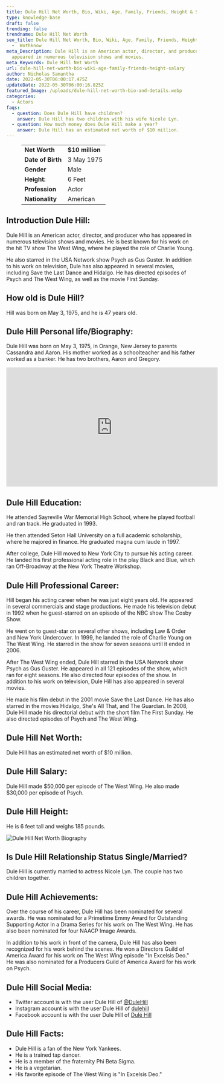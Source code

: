```yaml
---
title: Dule Hill Net Worth, Bio, Wiki, Age, Family, Friends, Height & Salary
type: knowledge-base
draft: false
trending: false
trendname: Dule Hill Net Worth
seo_title: Dule Hill Net Worth, Bio, Wiki, Age, Family, Friends, Height & Salary
  -  Wothknow
meta_Description: Dule Hill is an American actor, director, and producer who has
  appeared in numerous television shows and movies.
meta_Keywords: Dule Hill Net Worth
url: dule-hill-net-worth-bio-wiki-age-family-friends-height-salary
author: Nicholas Samantha
date: 2022-05-30T06:00:17.475Z
updateDate: 2022-05-30T06:00:16.825Z
featured_Image: /uploads/dule-hill-net-worth-bio-and-details.webp
categories:
  - Actors
faqs:
  - question: Does Dule Hill have children?
    answer: Dule Hill has two children with his wife Nicole Lyn.
  - question: How much money does Dule Hill make a year?
    answer: Dule Hill has an estimated net worth of $10 million.
---
```

<figure class="wp-block-table is-style-stripes">
  <table>
    <tbody>
      <tr>
        <td>
          <strong>Net Worth</strong>
        </td>
        <td>
          <strong>$10 million</strong>
        </td>
      </tr>
      <tr>
        <td>
          <strong>Date of Birth</strong>
        </td>
        <td>3 May 1975</td>
      </tr>
      <tr>
        <td>
          <strong>Gender</strong>
        </td>
        <td>Male</td>
      </tr>
      <tr>
        <td>
          <strong>Height:</strong>
        </td>
        <td>6 Feet</td>
      </tr>
      <tr>
        <td>
          <strong>Profession</strong>
        </td>
        <td>Actor</td>
      </tr>
      <tr>
        <td>
          <strong>Nationality</strong>
        </td>
        <td>American</td>
      </tr>
    </tbody>
  </table>
</figure>

## **Introduction Dule Hill:**

Dule Hill is an American actor, director, and producer who has appeared in numerous television shows and movies. He is best known for his work on the hit TV show The West Wing, where he played the role of Charlie Young.

He also starred in the USA Network show Psych as Gus Guster. In addition to his work on television, Dule has also appeared in several movies, including Save the Last Dance and Hidalgo. He has directed episodes of Psych and The West Wing, as well as the movie First Sunday.

## **How old is Dule Hill?**

Hill was born on May 3, 1975, and he is 47 years old.

## **Dule Hill Personal life/Biography:**

Dule Hill was born on May 3, 1975, in Orange, New Jersey to parents Cassandra and Aaron. His mother worked as a schoolteacher and his father worked as a banker. He has two brothers, Aaron and Gregory.

<iframe width="560" height="315" src="https://www.youtube.com/embed/AJecqHK-lsg" title="YouTube video player" frameborder="0" allow="accelerometer; autoplay; clipboard-write; encrypted-media; gyroscope; picture-in-picture" allowfullscreen></iframe>

## **Dule Hill Education:**

He attended Sayreville War Memorial High School, where he played football and ran track. He graduated in 1993.

He then attended Seton Hall University on a full academic scholarship, where he majored in finance. He graduated magna cum laude in 1997.

After college, Dule Hill moved to New York City to pursue his acting career. He landed his first professional acting role in the play Black and Blue, which ran Off-Broadway at the New York Theatre Workshop.

## **Dule Hill Professional Career:**

Hill began his acting career when he was just eight years old. He appeared in several commercials and stage productions. He made his television debut in 1992 when he guest-starred on an episode of the NBC show The Cosby Show.

He went on to guest-star on several other shows, including Law & Order and New York Undercover. In 1999, he landed the role of Charlie Young on The West Wing. He starred in the show for seven seasons until it ended in 2006. 

After The West Wing ended, Dule Hill starred in the USA Network show Psych as Gus Guster. He appeared in all 121 episodes of the show, which ran for eight seasons. He also directed four episodes of the show.  In addition to his work on television, Dule Hill has also appeared in several movies.

He made his film debut in the 2001 movie Save the Last Dance. He has also starred in the movies Hidalgo, She's All That, and The Guardian.  In 2008, Dule Hill made his directorial debut with the short film The First Sunday. He also directed episodes of Psych and The West Wing.

## **Dule Hill Net Worth:**

Dule Hill has an estimated net worth of $10 million. 

## **Dule Hill Salary:**

Dule Hill made $50,000 per episode of The West Wing. He also made $30,000 per episode of Psych.

## **Dule Hill Height:**

He is 6 feet tall and weighs 185 pounds.

![Dule Hill Net Worth Biography](/uploads/dule-hill-net-worth.webp)

## **Is Dule Hill Relationship Status Single/Married?**

Dule Hill is currently married to actress Nicole Lyn. The couple has two children together. 

## **Dule Hill Achievements:**

Over the course of his career, Dule Hill has been nominated for several awards. He was nominated for a Primetime Emmy Award for Outstanding Supporting Actor in a Drama Series for his work on The West Wing. He has also been nominated for four NAACP Image Awards. 

In addition to his work in front of the camera, Dule Hill has also been recognized for his work behind the scenes. He won a Directors Guild of America Award for his work on The West Wing episode "In Excelsis Deo." He was also nominated for a Producers Guild of America Award for his work on Psych.

## **Dule Hill Social Media:**

* Twitter account is with the user Dule Hill of <a href="https://twitter.com/DuleHill" target="_blank" rel="nofollow" rel="noopener">@DuleHill</a>
* Instagram account is with the user Dule Hill of <a href="https://www.instagram.com/dulehill/" target="_blank" rel="nofollow" rel="noopener">dulehill</a>
* Facebook account is with the user Dule Hill of <a href="https://www.facebook.com/DuleHill" target="_blank" rel="nofollow" rel="noopener">Dulé Hill</a>

## **Dule Hill Facts:**

* Dule Hill is a fan of the New York Yankees.
* He is a trained tap dancer.
* He is a member of the fraternity Phi Beta Sigma.
* He is a vegetarian.
* His favorite episode of The West Wing is "In Excelsis Deo."